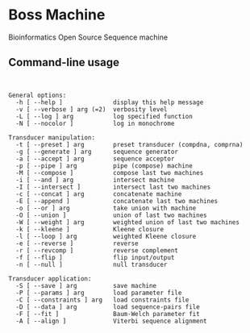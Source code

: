 # Boss Machine
Bioinformatics Open Source Sequence machine


## Command-line usage

<pre><code>

General options:
  -h [ --help ]              display this help message
  -v [ --verbose ] arg (=2)  verbosity level
  -L [ --log ] arg           log specified function
  -N [ --nocolor ]           log in monochrome

Transducer manipulation:
  -t [ --preset ] arg        preset transducer (compdna, comprna)
  -g [ --generate ] arg      sequence generator
  -a [ --accept ] arg        sequence acceptor
  -p [ --pipe ] arg          pipe (compose) machine
  -M [ --compose ]           compose last two machines
  -i [ --and ] arg           intersect machine
  -I [ --intersect ]         intersect last two machines
  -c [ --concat ] arg        concatenate machine
  -E [ --append ]            concatenate last two machines
  -o [ --or ] arg            take union with machine
  -O [ --union ]             union of last two machines
  -W [ --weight ] arg        weighted union of last two machines
  -k [ --kleene ]            Kleene closure
  -l [ --loop ] arg          weighted Kleene closure
  -e [ --reverse ]           reverse
  -r [ --revcomp ]           reverse complement
  -f [ --flip ]              flip input/output
  -n [ --null ]              null transducer

Transducer application:
  -S [ --save ] arg          save machine
  -P [ --params ] arg        load parameter file
  -C [ --constraints ] arg   load constraints file
  -D [ --data ] arg          load sequence-pairs file
  -F [ --fit ]               Baum-Welch parameter fit
  -A [ --align ]             Viterbi sequence alignment

</code></pre>
